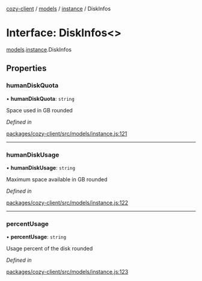 [cozy-client](../README.md) / [models](../modules/models.md) / [instance](../modules/models.instance.md) / DiskInfos

# Interface: DiskInfos<>

[models](../modules/models.md).[instance](../modules/models.instance.md).DiskInfos

## Properties

### humanDiskQuota

• **humanDiskQuota**: `string`

Space used in GB rounded

*Defined in*

[packages/cozy-client/src/models/instance.js:121](https://github.com/cozy/cozy-client/blob/master/packages/cozy-client/src/models/instance.js#L121)

***

### humanDiskUsage

• **humanDiskUsage**: `string`

Maximum space available in GB rounded

*Defined in*

[packages/cozy-client/src/models/instance.js:122](https://github.com/cozy/cozy-client/blob/master/packages/cozy-client/src/models/instance.js#L122)

***

### percentUsage

• **percentUsage**: `string`

Usage percent of the disk rounded

*Defined in*

[packages/cozy-client/src/models/instance.js:123](https://github.com/cozy/cozy-client/blob/master/packages/cozy-client/src/models/instance.js#L123)
